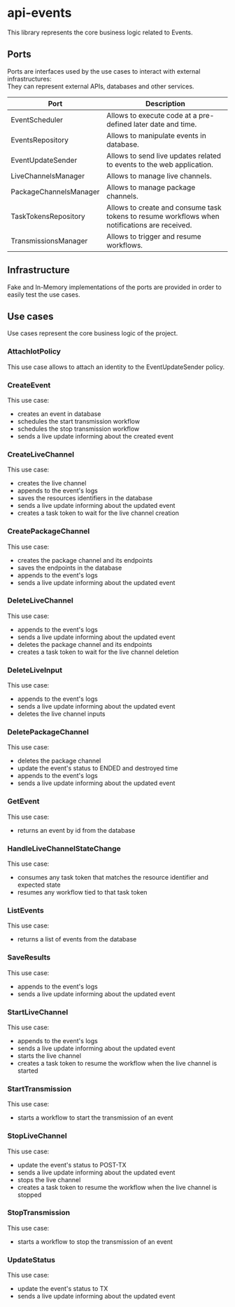 # api-events

This library represents the core business logic related to Events.

## Ports

Ports are interfaces used by the use cases to interact with external infrastructures:  
They can represent external APIs, databases and other services.

| **Port**               | **Description**                                                                               |
|------------------------|-----------------------------------------------------------------------------------------------|
| EventScheduler         | Allows to execute code at a pre-defined later date and time.                                  |
| EventsRepository       | Allows to manipulate events in database.                                                      |
| EventUpdateSender      | Allows to send live updates related to events to the web application.                         |
| LiveChannelsManager    | Allows to manage live channels.                                                               |
| PackageChannelsManager | Allows to manage package channels.                                                            |
| TaskTokensRepository   | Allows to create and consume task tokens to resume workflows when notifications are received. |
| TransmissionsManager   | Allows to trigger and resume workflows.                                                       |


## Infrastructure

Fake and In-Memory implementations of the ports are provided in order to easily test the use cases.

## Use cases

Use cases represent the core business logic of the project. 

### AttachIotPolicy
This use case allows to attach an identity to the EventUpdateSender policy.

### CreateEvent
This use case:
- creates an event in database
- schedules the start transmission workflow
- schedules the stop transmission workflow
- sends a live update informing about the created event

### CreateLiveChannel
This use case:
- creates the live channel
- appends to the event's logs
- saves the resources identifiers in the database
- sends a live update informing about the updated event
- creates a task token to wait for the live channel creation

### CreatePackageChannel
This use case:
- creates the package channel and its endpoints
- saves the endpoints in the database
- appends to the event's logs
- sends a live update informing about the updated event

### DeleteLiveChannel
This use case:
- appends to the event's logs
- sends a live update informing about the updated event
- deletes the package channel and its endpoints
- creates a task token to wait for the live channel deletion

### DeleteLiveInput
This use case:
- appends to the event's logs
- sends a live update informing about the updated event
- deletes the live channel inputs

### DeletePackageChannel
This use case:
- deletes the package channel
- update the event's status to ENDED and destroyed time
- appends to the event's logs
- sends a live update informing about the updated event

### GetEvent
This use case:
- returns an event by id from the database

### HandleLiveChannelStateChange
This use case:
- consumes any task token that matches the resource identifier and expected state
- resumes any workflow tied to that task token

### ListEvents
This use case:
- returns a list of events from the database

### SaveResults
This use case:
- appends to the event's logs
- sends a live update informing about the updated event

### StartLiveChannel
This use case:
- appends to the event's logs
- sends a live update informing about the updated event
- starts the live channel
- creates a task token to resume the workflow when the live channel is started

### StartTransmission
This use case:
- starts a workflow to start the transmission of an event

### StopLiveChannel
This use case:
- update the event's status to POST-TX
- sends a live update informing about the updated event
- stops the live channel
- creates a task token to resume the workflow when the live channel is stopped

### StopTransmission
This use case:
- starts a workflow to stop the transmission of an event

### UpdateStatus
This use case:
- update the event's status to TX
- sends a live update informing about the updated event
